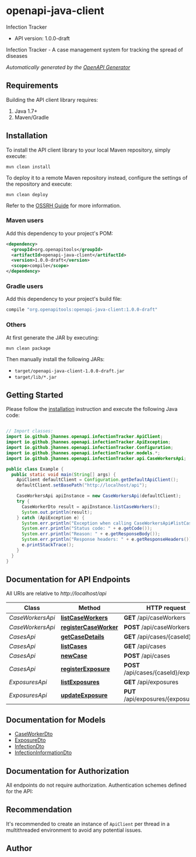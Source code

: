 # openapi-java-client

Infection Tracker
- API version: 1.0.0-draft

Infection Tracker - A case management system for tracking the spread of diseases


*Automatically generated by the [OpenAPI Generator](https://openapi-generator.tech)*


## Requirements

Building the API client library requires:
1. Java 1.7+
2. Maven/Gradle

## Installation

To install the API client library to your local Maven repository, simply execute:

```shell
mvn clean install
```

To deploy it to a remote Maven repository instead, configure the settings of the repository and execute:

```shell
mvn clean deploy
```

Refer to the [OSSRH Guide](http://central.sonatype.org/pages/ossrh-guide.html) for more information.

### Maven users

Add this dependency to your project's POM:

```xml
<dependency>
  <groupId>org.openapitools</groupId>
  <artifactId>openapi-java-client</artifactId>
  <version>1.0.0-draft</version>
  <scope>compile</scope>
</dependency>
```

### Gradle users

Add this dependency to your project's build file:

```groovy
compile "org.openapitools:openapi-java-client:1.0.0-draft"
```

### Others

At first generate the JAR by executing:

```shell
mvn clean package
```

Then manually install the following JARs:

* `target/openapi-java-client-1.0.0-draft.jar`
* `target/lib/*.jar`

## Getting Started

Please follow the [installation](#installation) instruction and execute the following Java code:

```java

// Import classes:
import io.github.jhannes.openapi.infectionTracker.ApiClient;
import io.github.jhannes.openapi.infectionTracker.ApiException;
import io.github.jhannes.openapi.infectionTracker.Configuration;
import io.github.jhannes.openapi.infectionTracker.models.*;
import io.github.jhannes.openapi.infectionTracker.api.CaseWorkersApi;

public class Example {
  public static void main(String[] args) {
    ApiClient defaultClient = Configuration.getDefaultApiClient();
    defaultClient.setBasePath("http://localhost/api");

    CaseWorkersApi apiInstance = new CaseWorkersApi(defaultClient);
    try {
      CaseWorkerDto result = apiInstance.listCaseWorkers();
      System.out.println(result);
    } catch (ApiException e) {
      System.err.println("Exception when calling CaseWorkersApi#listCaseWorkers");
      System.err.println("Status code: " + e.getCode());
      System.err.println("Reason: " + e.getResponseBody());
      System.err.println("Response headers: " + e.getResponseHeaders());
      e.printStackTrace();
    }
  }
}

```

## Documentation for API Endpoints

All URIs are relative to *http://localhost/api*

Class | Method | HTTP request | Description
------------ | ------------- | ------------- | -------------
*CaseWorkersApi* | [**listCaseWorkers**](docs/CaseWorkersApi.md#listCaseWorkers) | **GET** /api/caseWorkers | 
*CaseWorkersApi* | [**registerCaseWorker**](docs/CaseWorkersApi.md#registerCaseWorker) | **POST** /api/caseWorkers | 
*CasesApi* | [**getCaseDetails**](docs/CasesApi.md#getCaseDetails) | **GET** /api/cases/{caseId} | 
*CasesApi* | [**listCases**](docs/CasesApi.md#listCases) | **GET** /api/cases | 
*CasesApi* | [**newCase**](docs/CasesApi.md#newCase) | **POST** /api/cases | 
*CasesApi* | [**registerExposure**](docs/CasesApi.md#registerExposure) | **POST** /api/cases/{caseId}/exposures | 
*ExposuresApi* | [**listExposures**](docs/ExposuresApi.md#listExposures) | **GET** /api/exposures | 
*ExposuresApi* | [**updateExposure**](docs/ExposuresApi.md#updateExposure) | **PUT** /api/exposures/{exposureId} | 


## Documentation for Models

 - [CaseWorkerDto](docs/CaseWorkerDto.md)
 - [ExposureDto](docs/ExposureDto.md)
 - [InfectionDto](docs/InfectionDto.md)
 - [InfectionInformationDto](docs/InfectionInformationDto.md)


## Documentation for Authorization

All endpoints do not require authorization.
Authentication schemes defined for the API:

## Recommendation

It's recommended to create an instance of `ApiClient` per thread in a multithreaded environment to avoid any potential issues.

## Author



